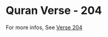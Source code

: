 # Quran Verse - 204 

For more infos, See [Verse 204](https://www.quranbookk.com/quran/search?q=204)